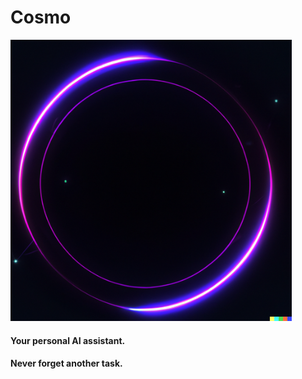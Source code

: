 # Cosmo

<img src="cosmo_logo.png" width="450" height="450" alt="Cosmo Logo">


#### Your personal AI assistant. 

#### Never forget another task.
